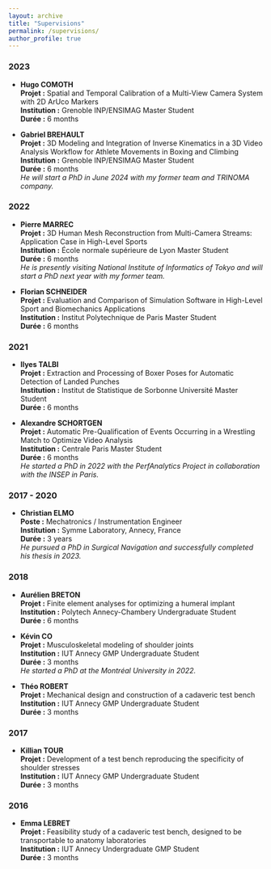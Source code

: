 ```yaml
---
layout: archive
title: "Supervisions"
permalink: /supervisions/
author_profile: true
---
```


### 2023

- **Hugo COMOTH**  
  **Projet :** Spatial and Temporal Calibration of a Multi-View Camera System with 2D ArUco Markers  
  **Institution :** Grenoble INP/ENSIMAG Master Student  
  **Durée :** 6 months

- **Gabriel BREHAULT**  
  **Projet :** 3D Modeling and Integration of Inverse Kinematics in a 3D Video Analysis Workflow for Athlete Movements in Boxing and Climbing  
  **Institution :** Grenoble INP/ENSIMAG Master Student  
  **Durée :** 6 months  
  *He will start a PhD in June 2024 with my former team and TRINOMA company.*

### 2022

- **Pierre MARREC**  
  **Projet :** 3D Human Mesh Reconstruction from Multi-Camera Streams: Application Case in High-Level Sports  
  **Institution :** École normale supérieure de Lyon Master Student  
  **Durée :** 6 months  
  *He is presently visiting National Institute of Informatics of Tokyo and will start a PhD next year with my former team.*

- **Florian SCHNEIDER**  
  **Projet :** Evaluation and Comparison of Simulation Software in High-Level Sport and Biomechanics Applications  
  **Institution :** Institut Polytechnique de Paris Master Student  
  **Durée :** 6 months

### 2021

- **Ilyes TALBI**  
  **Projet :** Extraction and Processing of Boxer Poses for Automatic Detection of Landed Punches  
  **Institution :** Institut de Statistique de Sorbonne Université Master Student  
  **Durée :** 6 months

- **Alexandre SCHORTGEN**  
  **Projet :** Automatic Pre-Qualification of Events Occurring in a Wrestling Match to Optimize Video Analysis  
  **Institution :** Centrale Paris Master Student  
  **Durée :** 6 months  
  *He started a PhD in 2022 with the PerfAnalytics Project in collaboration with the INSEP in Paris.*

### 2017 - 2020

- **Christian ELMO**  
  **Poste :** Mechatronics / Instrumentation Engineer  
  **Institution :** Symme Laboratory, Annecy, France  
  **Durée :** 3 years  
  *He pursued a PhD in Surgical Navigation and successfully completed his thesis in 2023.*

### 2018

- **Aurélien BRETON**  
  **Projet :** Finite element analyses for optimizing a humeral implant  
  **Institution :** Polytech Annecy-Chambery Undergraduate Student  
  **Durée :** 6 months

- **Kévin CO**  
  **Projet :** Musculoskeletal modeling of shoulder joints  
  **Institution :** IUT Annecy GMP Undergraduate Student  
  **Durée :** 3 months  
  *He started a PhD at the Montréal University in 2022.*

- **Théo ROBERT**  
  **Projet :** Mechanical design and construction of a cadaveric test bench  
  **Institution :** IUT Annecy GMP Undergraduate Student  
  **Durée :** 3 months

### 2017

- **Killian TOUR**  
  **Projet :** Development of a test bench reproducing the specificity of shoulder stresses  
  **Institution :** IUT Annecy GMP Undergraduate Student  
  **Durée :** 3 months

### 2016

- **Emma LEBRET**  
  **Projet :** Feasibility study of a cadaveric test bench, designed to be transportable to anatomy laboratories  
  **Institution :** IUT Annecy Undergraduate GMP Student  
  **Durée :** 3 months
